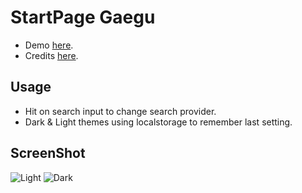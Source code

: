 # StartPage Gaegu

- Demo [here](https://startpages.lucasbrum.net/gaegu).  
- Credits [here](https://www.reddit.com/r/startpages/comments/hca1dj/simple_light_startpage/).

## Usage

- Hit <TAB> on search input to change search provider.
- Dark & Light themes using localstorage to remember last setting.

## ScreenShot

![Light](https://raw.githubusercontent.com/sistematico/startpages/master/gaegu/img/light.png)
![Dark](https://raw.githubusercontent.com/sistematico/startpages/master/gaegu/img/dark.png)